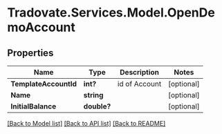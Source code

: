 # Tradovate.Services.Model.OpenDemoAccount
## Properties

Name | Type | Description | Notes
------------ | ------------- | ------------- | -------------
**TemplateAccountId** | **int?** | id of Account | [optional] 
**Name** | **string** |  | [optional] 
**InitialBalance** | **double?** |  | [optional] 

[[Back to Model list]](../README.md#documentation-for-models) [[Back to API list]](../README.md#documentation-for-api-endpoints) [[Back to README]](../README.md)

